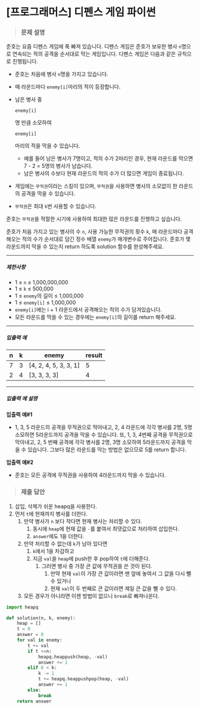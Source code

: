 # [프로그래머스] 디펜스 게임 파이썬

> ### 문제 설명

준호는 요즘 디펜스 게임에 푹 빠져 있습니다. 디펜스 게임은 준호가 보유한 병사 `n`명으로 연속되는 적의 공격을 순서대로 막는 게임입니다. 디펜스 게임은 다음과 같은 규칙으로 진행됩니다.

- 준호는 처음에 병사 `n`명을 가지고 있습니다.

- 매 라운드마다 `enemy[i]`마리의 적이 등장합니다.

- 남은 병사 중

   

  ```
  enemy[i]
  ```

  명 만큼 소모하여

   

  ```
  enemy[i]
  ```

  마리의 적을 막을 수 있습니다.

  - 예를 들어 남은 병사가 7명이고, 적의 수가 2마리인 경우, 현재 라운드를 막으면 7 - 2 = 5명의 병사가 남습니다.
  - 남은 병사의 수보다 현재 라운드의 적의 수가 더 많으면 게임이 종료됩니다.

- 게임에는 `무적권`이라는 스킬이 있으며, `무적권`을 사용하면 병사의 소모없이 한 라운드의 공격을 막을 수 있습니다.

- `무적권`은 최대 `k`번 사용할 수 있습니다.

준호는 `무적권`을 적절한 시기에 사용하여 최대한 많은 라운드를 진행하고 싶습니다.

준호가 처음 가지고 있는 병사의 수 `n`, 사용 가능한 무적권의 횟수 `k`, 매 라운드마다 공격해오는 적의 수가 순서대로 담긴 정수 배열 `enemy`가 매개변수로 주어집니다. 준호가 몇 라운드까지 막을 수 있는지 return 하도록 solution 함수를 완성해주세요.

------

##### 제한사항

- 1 ≤ `n` ≤ 1,000,000,000
- 1 ≤ `k` ≤ 500,000
- 1 ≤ `enemy`의 길이 ≤ 1,000,000
- 1 ≤ `enemy[i]` ≤ 1,000,000
- `enemy[i]`에는 i + 1 라운드에서 공격해오는 적의 수가 담겨있습니다.
- 모든 라운드를 막을 수 있는 경우에는 `enemy[i]`의 길이를 return 해주세요.

------

##### 입출력 예

| n    | k    | enemy                 | result |
| ---- | ---- | --------------------- | ------ |
| 7    | 3    | [4, 2, 4, 5, 3, 3, 1] | 5      |
| 2    | 4    | [3, 3, 3, 3]          | 4      |

------

##### 입출력 예 설명

**입출력 예#1**

- 1, 3, 5 라운드의 공격을 무적권으로 막아내고, 2, 4 라운드에 각각 병사를 2명, 5명 소모하면 5라운드까지 공격을 막을 수 있습니다. 또, 1, 3, 4번째 공격을 무적권으로 막아내고, 2, 5 번째 공격에 각각 병사를 2명, 3명 소모하여 5라운드까지 공격을 막을 수 있습니다. 그보다 많은 라운드를 막는 방법은 없으므로 5를 return 합니다.

**입출력 예#2**

- 준호는 모든 공격에 무적권을 사용하여 4라운드까지 막을 수 있습니다.

> ### 제출 답안

1. 삽입, 삭제가 쉬운 heapq을 사용한다.
2. 먼저 `t`에 현재까지 병사를 더한다.
   1. 만약 병사가 `n` 보다 작다면 현재 병사는 처리할 수 있다.
      1. 동시에 `heap`에 현재 값을 `-`를 붙여서 최댓값으로 처리하여 삽입한다.
      2. `answer`에도 1을 더한다.
   2. 만약 처리할 수 없는데 `k`가 남아 있다면
      1. `k`에서 1을 차감하고
      2. 지금 `val`을 `heap`에 push한 후 pop하여 `t`에 더해준다.
         1. 그러면 병사 중 가장 큰 값에 무적권을 쓴 것이 된다.
            1. 만약 현재 `val`이 가장 큰 값이라면 맨 앞에 놓여서 그 값을 다시 뺄 수 있거나
            2. 현재 `val`이 두 번째로 큰 값이라면 제일 큰 값을 뺄 수 있다.
   3. 모든 경우가 아니라면 이젠 방법이 없으니 `break`로 빠져나온다.

```python
import heapq

def solution(n, k, enemy):
    heap = []
    t = 0
    answer = 0
    for val in enemy:
        t += val
        if t <=n:
            heapq.heappush(heap, -val)
            answer += 1
        elif 0 < k:
            k -= 1
            t += heapq.heappushpop(heap, -val)
            answer += 1
        else:
            break
    return answer
```

